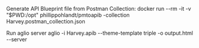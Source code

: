 Generate API Blueprint file from Postman Collection:
docker run --rm -it -v "$PWD:/opt" phillippohlandt/pmtoapib -collection Harvey.postman_collection.json

Run aglio server
aglio -i Harvey.apib --theme-template triple -o output.html --server
